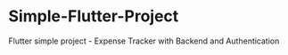 # Simple-Flutter-Project
Flutter simple project  - Expense Tracker with Backend and Authentication 
